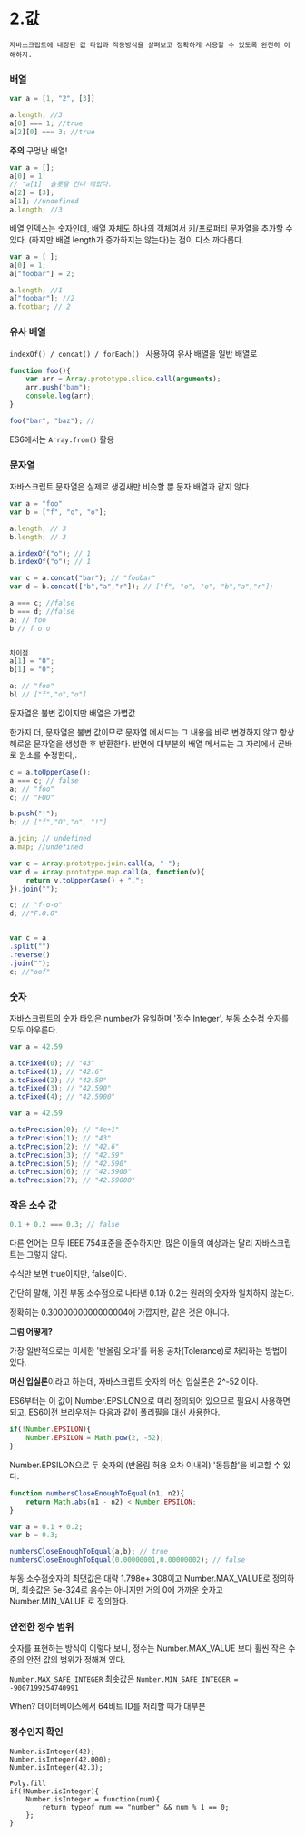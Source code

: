 # 2.값



`자바스크립트에 내장된 값 타입과 작동방식을 살펴보고 정확하게 사용할 수 있도록 완전히 이해하자.`



### 배열

```javascript
var a = [1, "2", [3]]

a.length; //3
a[0] === 1; //true
a[2][0] === 3; //true
```



**주의** 구멍난 배열!

```javascript
var a = [];
a[0] = 1'
// 'a[1]' 슬롯을 건너 띄었다.
a[2] = [3];
a[1]; //undefined
a.length; //3	
```

배열 인덱스는 숫자인데, 배열 자체도 하나의 객체여서 키/프로퍼티 문자열을 추가할 수 있다. (하지만 배열 length가 증가하지는 않는다)는 점이 다소 까다롭다.

```javascript
var a = [ ];
a[0] = 1;
a["foobar"] = 2;

a.length; //1
a["foobar"]; //2
a.footbar; // 2
```



### 유사 배열

`indexOf() / concat() / forEach() ` 사용하여 유사 배열을 일반 배열로

```javascript
function foo(){
    var arr = Array.prototype.slice.call(arguments);
    arr.push("bam");
    console.log(arr);
}

foo("bar", "baz"); //
```

ES6에서는 `Array.from()` 활용



### 문자열

자바스크립트 문자열은 실제로 생김새만 비슷할 뿐 문자 배열과 같지 않다.

```javascript
var a = "foo"
var b = ["f", "o", "o"];
```

```javascript
a.length; // 3
b.length; // 3

a.indexOf("o"); // 1
b.indexOf("o"); // 1

var c = a.concat("bar"); // "foobar"
var d = b.concat(["b","a","r"]); // ["f", "o", "o", "b","a","r"];

a === c; //false
b === d; //false
a; // foo
b // f o o 


차이점
a[1] = "0";
b[1] = "0";

a; // "foo"
bl // ["f","o","o"]
```

문자열은 불변 값이지만 배열은 가볍값

한가지 더, 문자열은 불변 값이므로 문자열 메서드는 그 내용을 바로 변경하지 않고 항상 해로운 문자열을 생성한 후 반환한다. 반면에 대부분의 배열 메서드는 그 자리에서 곧바로 원소를 수정한다,.

```javascript
c = a.toUpperCase();
a === c; // false
a; // "foo"
c; // "FOO"

b.push("!");
b; // ["f","O","o", "!"]

a.join; // undefined
a.map; //undefined

var c = Array.prototype.join.call(a, "-");
var d = Array.prototype.map.call(a, function(v){
    return v.toUpperCase() + ".";
}).join("");

c; // "f-o-o"
d; //"F.O.O"


var c = a
.split("")
.reverse()
.join("");
c; //"oof"

```



### 숫자

자바스크립트의 숫자 타입은 number가 유일하며 '정수 Integer', 부동 소수점 숫자를 모두 아우른다.

```javascript
var a = 42.59

a.toFixed(0); // "43"
a.toFixed(1); // "42.6"
a.toFixed(2); // "42.59"
a.toFixed(3); // "42.590"
a.toFixed(4); // "42.5900"
```

```javascript
var a = 42.59

a.toPrecision(0); // "4e+1"
a.toPrecision(1); // "43"
a.toPrecision(2); // "42.6"
a.toPrecision(3); // "42.59"
a.toPrecision(5); // "42.590"
a.toPrecision(6); // "42.5900"
a.toPrecision(7); // "42.59000"
```



### 작은 소수 값

```javascript
0.1 + 0.2 === 0.3; // false 
```

다른 언어는 모두 IEEE 754표준을 준수하지만, 많은 이들의 예상과는 달리 자바스크립트는 그렇지 않다.

수식만 보면 true이지만, false이다.

간단히 말해, 이진 부동 소수점으로 나타낸 0.1과 0.2는 원래의 숫자와 일치하지 않는다.

정확히는 0.3000000000000004에 가깝지만, 같은 것은 아니다.



**그럼 어떻게?**

가장 일반적으로는 미세한  '반올림 오차'를 허용 공차(Tolerance)로 처리하는 방법이 있다.

**머신 입실론**이라고 하는데, 자바스크립트 숫자의 머신 입실론은 2^-52 이다.

ES6부터는 이 값이 Number.EPSILON으로 미리 정의되어 있으므로 필요시 사용하면 되고, ES6이전 브라우저는 다음과 같이 폴리필을 대신 사용한다.

```javascript
if(!Number.EPSILON){
    Number.EPSILON = Math.pow(2, -52);
}
```

Number.EPSILON으로 두 숫자의 (반올림 허용 오차 이내의) '동등함'을 비교할 수 있다.

```javascript
function numbersCloseEnoughToEqual(n1, n2){
    return Math.abs(n1 - n2) < Number.EPSILON;
}

var a = 0.1 + 0.2;
var b = 0.3;

numbersCloseEnoughToEqual(a,b); // true
numbersCloseEnoughToEqual(0.00000001,0.00000002); // false
```

부동 소수점숫자의 최댓값은 대략 1.798e+ 308이고 Number.MAX_VALUE로 정의하며, 최솟값은 5e-324로 음수는 아니지만 거의 0에 가까운 숫자고 Number.MIN_VALUE 로 정의한다.



### 안전한 정수 범위

숫자를 표현하는 방식이 이렇다 보니, 정수는 Number.MAX_VALUE 보다 휠씬 작은 수준의 안전 값의 범위가 정해져 있다.

`Number.MAX_SAFE_INTEGER` 최솟값은 `Number.MIN_SAFE_INTEGER = -9007199254740991`

When? 데이터베이스에서 64비트 ID를 처리할 때가 대부분



### 정수인지 확인

```
Number.isInteger(42);
Number.isInteger(42.000);
Number.isInteger(42.3);

Poly.fill
if(!Number.isInteger){
    Number.isInteger = function(num){
        return typeof num == "number" && num % 1 == 0;
    };
}
```

